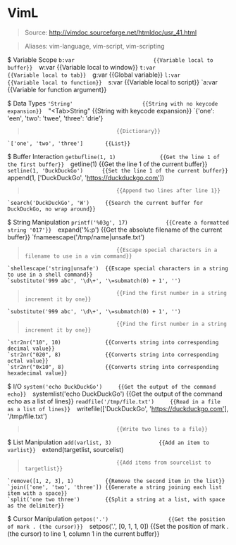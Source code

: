 # VimL

> Source: http://vimdoc.sourceforge.net/htmldoc/usr_41.html

> Aliases: vim-language, vim-script, vim-scripting

$ Variable Scope
    `b:var                         {{Variable local to buffer}} 
    `w:var                         {{Variable local to window}} 
    `t:var                         {{Variable local to tab}} 
    `g:var                         {{Global variable}} 
    `l:var                         {{Variable local to function}} 
    `s:var                         {{Variable local to script}} 
    `a:var                         {{Variable for function argument}} 

$ Data Types
    `'String'                      {{String with no keycode expansion}} 
    `"\<Tab>String"                {{String with keycode expansion}} 
    `{'one': 'een', 'two': 'twee', 'three': 'drie'}
>                                  {{Dictionary}} 
    `['one', 'two', 'three']       {{List}} 

$ Buffer Interaction
    `getbufline(1, 1)              {{Get the line 1 of the first buffer}} 
    `getline(1)                    {{Get the line 1 of the current buffer}} 
    `setline(1, 'DuckDuckGo')      {{Set the line 1 of the current buffer}} 
    `append(1, ['DuckDuckGo', 'https://duckduckgo.com'])
>                                  {{Append two lines after line 1}} 
    `search('DuckDuckGo', 'W')     {{Search the current buffer for DuckDuckGo, no wrap around}} 

$ String Manipulation
    `printf('%03g', 17)            {{Create a formatted string '017'}} 
    `expand('%:p')                 {{Get the absolute filename of the current buffer}} 
    `fnameescape('/tmp/name|unsafe.txt')
>                                  {{Escape special characters in a filename to use in a vim command}} 
    `shellescape('string|unsafe')  {{Escape special characters in a string to use in a shell command}} 
    `substitute('999 abc', '\d\+', '\=submatch(0) + 1', '')
>                                  {{Find the first number in a string increment it by one}} 
    `substitute('999 abc', '\d\+', '\=submatch(0) + 1', '')
>                                  {{Find the first number in a string increment it by one}} 
    `str2nr("10", 10)              {{Converts string into corresponding decimal value}} 
    `str2nr("020", 8)              {{Converts string into corresponding octal value}} 
    `str2nr("0x10", 8)             {{Converts string into corresponding hexadecimal value}} 

$ I/O
    `system('echo DuckDuckGo')     {{Get the output of the command echo}} 
    `systemlist('echo DuckDuckGo') {{Get the output of the command echo as a list of lines}} 
    `readfile('/tmp/file.txt')     {{Read in a file as a list of lines}} 
    `writefile(['DuckDuckGo', 'https://duckduckgo.com'], '/tmp/file.txt')
>                                  {{Write two lines to a file}} 

$ List Manipulation
    `add(varlist, 3)               {{Add an item to varlist}} 
    `extend(targetlist, sourcelist)
>                                  {{Add items from sourcelist to targetlist}} 
    `remove([1, 2, 3], 1)          {{Remove the second item in the list}} 
    `join(['one', 'two', 'three']) {{Generate a string joining each list item with a space}} 
    `split('one two three')        {{Split a string at a list, with space as the delimiter}} 

$ Cursor Manipulation
    `getpos('.')                   {{Get the position of mark . (the cursor)}} 
    `setpos('.', [0, 1, 1, 0])     {{Set the position of mark . (the cursor) to line 1, column 1 in the current buffer}} 

